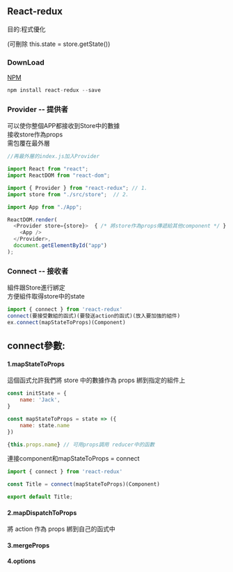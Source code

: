 <h2>React-redux</h2>

目的:程式優化<br>

(可刪除 this.state = store.getState())

<h3>DownLoad</h3>

[NPM](https://www.npmjs.com/package/react-redux)

```javascript
npm install react-redux --save
```

<h3>Provider -- 提供者</h3>
可以使你整個APP都接收到Store中的數據<br>
接收store作為props<br>
需包覆在最外層

```javascript
//再最外層的index.js加入Provider

import React from "react";
import ReactDOM from "react-dom";

import { Provider } from "react-redux"; // 1.
import store from "./src/store";  // 2.

import App from "./App";

ReactDOM.render(
  <Provider store={store}>  { /* 將store作為props傳遞給其他component */ }
    <App />
  </Provider>,
  document.getElementById("app")
);
```

### Connect -- 接收者
組件跟Store進行綁定<br>
方便組件取得store中的state<br>

```javascript
import { connect } from 'react-redux'
connect(要接受數組的函式)(要發送action的函式)(放入要加強的組件)
ex.connect(mapStateToProps)(Component)
```
## connect參數:

<h4>1.mapStateToProps</h4>
這個函式允許我們將 store 中的數據作為 props 綁到指定的組件上

```javascript
const initState = {
    name: 'Jack',
}

const mapStateToProps = state => ({
    name: state.name
})

{this.props.name} // 可用props調用 reducer中的函數
```
連接component和mapStateToProps = connect

```javascript
import { connect } from 'react-redux'

const Title = connect(mapStateToProps)(Component)

export default Title;
```


<h4>2.mapDispatchToProps</h4>
將 action 作為 props 綁到自己的函式中
<h4>3.mergeProps</h4>

<h4>4.options</h4>



